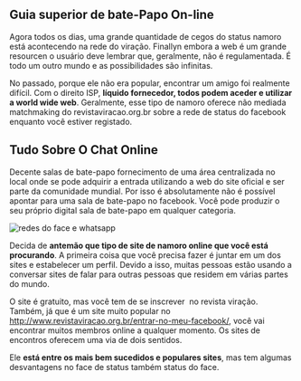 ## Guia superior de bate-Papo On-line

Agora todos os dias, uma grande quantidade de cegos do status namoro está acontecendo na rede do viração. Finallyn embora a web é um grande resourcen o usuário deve lembrar que, geralmente, não é regulamentada. É todo um outro mundo e as possibilidades são infinitas.

No passado, porque ele não era popular, encontrar um amigo foi realmente difícil. Com o direito ISP, **líquido fornecedor, todos podem aceder e utilizar a world wide web**. Geralmente, esse tipo de namoro oferece não mediada matchmaking do revistaviracao.org.br sobre a rede de status do facebook enquanto você estiver registado.

## Tudo Sobre O Chat Online

Decente salas de bate-papo fornecimento de uma área centralizada no local onde se pode adquirir a entrada utilizando a web do site oficial e ser parte da comunidade mundial. Por isso é absolutamente não é possível apontar para uma sala de bate-papo no facebook. Você pode produzir o seu próprio digital sala de bate-papo em qualquer categoria.

![redes do face e whatsapp](http://carpediem2015.com.br/wp-content/uploads/2015/10/Redes-Sociais.jpg)

Decida de **antemão que tipo de site de namoro online que você está procurando**. A primeira coisa que você precisa fazer é juntar em um dos sites e estabelecer um perfil. Devido a isso, muitas pessoas estão usando a conversar sites de falar para outras pessoas que residem em várias partes do mundo.

O site é gratuito, mas você tem de se inscrever  no revista viração. Também, já que é um site muito popular no http://www.revistaviracao.org.br/entrar-no-meu-facebook/, você vai encontrar muitos membros online a qualquer momento. Os sites de encontros oferecem uma via de dois sentidos.

Ele **está entre os mais bem sucedidos e populares sites**, mas tem algumas desvantagens no face de status também status do face.
